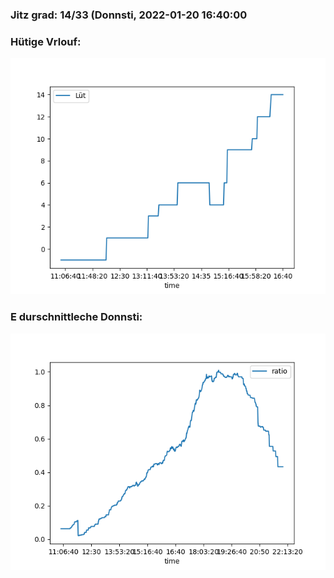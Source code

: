 ### Jitz grad: 14/33 (Donnsti, 2022-01-20 16:40:00

### Hütige Vrlouf:
![Graph](Today.png)

### E durschnittleche Donnsti:
![Graph](Donnsti.png)
